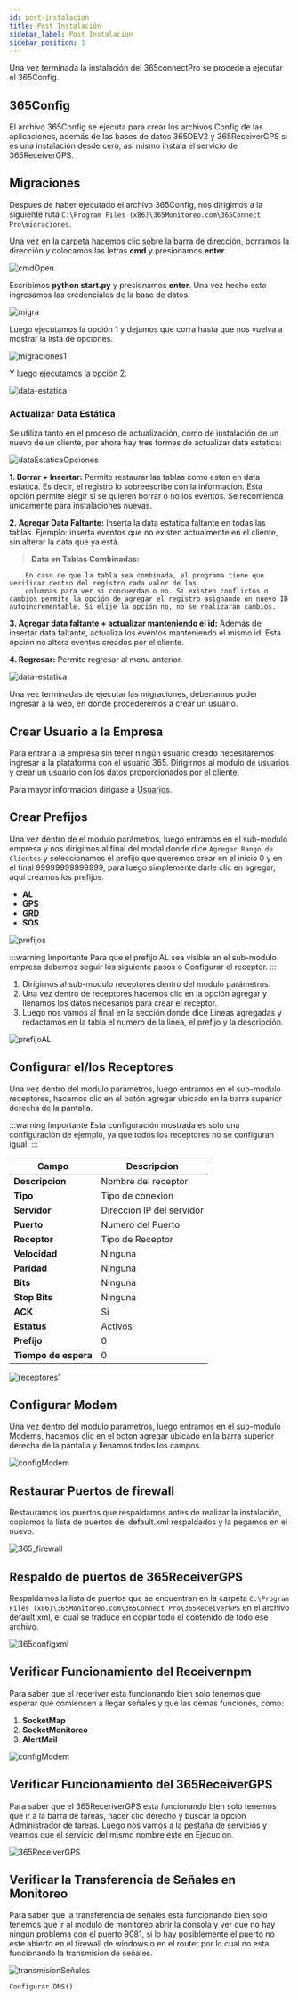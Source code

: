 ```yaml
---
id: post-instalacion
title: Post Instalación
sidebar_label: Post Instalacion
sidebar_position: 1
---
```


Una vez terminada la instalación del 365connectPro se procede a ejecutar el 365Config.

## 365Config

El archivo 365Config se ejecuta para crear los archivos Config de las aplicaciones, además de las bases de datos 365DBV2 y 365ReceiverGPS si es una instalación desde cero, asi mismo instala el servicio de 365ReceiverGPS.

## Migraciones

Despues de haber ejecutado el archivo 365Config, nos dirigimos a la siguiente ruta `C:\Program Files (x86)\365Monitoreo.com\365Connect Pro\migraciones`.

Una vez en la carpeta hacemos clic sobre la barra de dirección, borramos la dirección y colocamos las letras **cmd** y presionamos **enter**.

![cmdOpen](./img/post_install/cmdOpen.png "cmdOpen")

Escribimos **python start.py** y presionamos **enter**. Una vez hecho esto ingresamos las credenciales de la base de datos.

![migra](./img/Update/migra.png "migra")

Luego ejecutamos la opción 1 y dejamos que corra hasta que nos vuelva a mostrar la lista de opciones.

![migraciones1](./img/post_install/migraciones1.jpg "migraciones1")

Y luego ejecutamos la opción 2.

![data-estatica](./img/post_install/dataCompare.png "data-estatica")

### Actualizar Data Estática

Se utiliza tanto en el proceso de actualización, como de instalación de un nuevo de un cliente, por ahora hay tres formas de actualizar data estatica:

![dataEstaticaOpciones](./img/post_install/dataEstaticaOpciones.png "dataEstaticaOpciones")

**1. Borrar + Insertar:**
Permite restaurar las tablas como esten en data estatica. Es decir, el registro lo sobreescribe con la informacion.
Esta opción permite elegir si se quieren borrar o no los eventos. Se recomienda unicamente para instalaciones nuevas.

**2. Agregar Data Faltante:**
Inserta la data estatica faltante en todas las tablas.
Ejemplo: inserta eventos que no existen actualmente en el cliente, sin alterar la data que ya está.

> **Data en Tablas Combinadas:**

    	En caso de que la tabla sea combinada, el programa tiene que verificar dentro del registro cada valor de las
    	columnas para ver si concuerdan o no. Si existen conflictos o cambios permite la opción de agregar el registro asignando un nuevo ID autoincrementable. Si elije la opción no, no se realizaran cambios.

**3. Agregar data faltante + actualizar manteniendo el id:**
Además de insertar data faltante, actualiza los eventos manteniendo el mismo id. Esta opción no altera eventos creados por el cliente.

**4. Regresar:**
Permite regresar al menu anterior.

![data-estatica](./img/post_install/data-estatica.jpg "data-estatica")

Una vez terminadas de ejecutar las migraciones, deberíamos poder ingresar a la web, en donde procederemos a crear un usuario.

## Crear Usuario a la Empresa

Para entrar a la empresa sin tener ningún usuario creado necesitaremos ingresar a la plataforma con el usuario 365. Dirigirnos al modulo de usuarios y crear un usuario con los datos proporcionados por el cliente.

Para mayor informacion dirigase a [Usuarios](../../manual-y-faq/365connectPro/usuarios.md).

## Crear Prefijos

Una vez dentro de el modulo parámetros, luego entramos en el sub-modulo empresa y nos dirigimos al final del modal donde dice `Agregar Rango de Clientes` y seleccionamos el prefijo que queremos crear en el inicio 0 y en el final 99999999999999, para luego simplemente darle clic en agregar, aquí creamos los prefijos.

- **AL**
- **GPS**
- **GRD**
- **SOS**

![prefijos](./img/post_install/Prefijos.png "prefijos")

:::warning Importante
Para que el prefijo AL sea visible en el sub-modulo empresa debemos seguir los siguiente pasos o Configurar el receptor.
:::

1. Dirigirnos al sub-modulo receptores dentro del modulo parámetros.
2. Una vez dentro de receptores hacemos clic en la opción agregar y llenamos los datos necesarios para crear el receptor.
3. Luego nos vamos al final en la sección donde dice Lineas agregadas y redactamos en la tabla el numero de la linea, el prefijo y la descripción.

![prefijoAL](./img/post_install/prefijoAL.png "prefijoAL")

## Configurar el/los Receptores

Una vez dentro del modulo parametros, luego entramos en el sub-modulo receptores, hacemos clic en el botón agregar ubicado en la barra superior derecha de la pantalla.

:::warning Importante
Esta configuración mostrada es solo una configuración de ejemplo, ya que todos los receptores no se configuran igual.
:::

| Campo                | Descripcion               |
| -------------------- | ------------------------- |
| **Descripcion**      | Nombre del receptor       |
| **Tipo**             | Tipo de conexion          |
| **Servidor**         | Direccion IP del servidor |
| **Puerto**           | Numero del Puerto         |
| **Receptor**         | Tipo de Receptor          |
| **Velocidad**        | Ninguna                   |
| **Paridad**          | Ninguna                   |
| **Bits**             | Ninguna                   |
| **Stop Bits**        | Ninguna                   |
| **ACK**              | Si                        |
| **Estatus**          | Activos                   |
| **Prefijo**          | 0                         |
| **Tiempo de espera** | 0                         |

![receptores1](./img/post_install/receptores1.png "receptores1")

## Configurar Modem

Una vez dentro del modulo parametros, luego entramos en el sub-modulo Modems, hacemos clic en el boton agregar ubicado en la barra superior derecha de la pantalla y llenamos todos los campos.

![configModem](./img/post_install/configModem.png "configModem")

## Restaurar Puertos de firewall

Restauramos los puertos que respaldamos antes de realizar la instalación, copiamos la lista de puertos del default.xml respaldados y la pegamos en el nuevo.

![365_firewall](./img/Update/365_firewall.png "365_firewall")

## Respaldo de puertos de 365ReceiverGPS

Respaldamos la lista de puertos que se encuentran en la carpeta `C:\Program Files (x86)\365Monitoreo.com\365Connect Pro\365ReceiverGPS` en el archivo default.xml, el cual se traduce en copiar todo el contenido de todo ese archivo.

![365configxml](./img/Update/configxml.png "365configxml")

## Verificar Funcionamiento del Receivernpm

Para saber que el receriver esta funcionando bien solo tenemos que esperar que comiencen a llegar señales y que las demas funciones, como:

1.  **SocketMap**
2.  **SocketMonitoreo**
3.  **AlertMail**

![configModem](./img/post_install/configReceiver.png "configModem")

## Verificar Funcionamiento del 365ReceiverGPS

Para saber que el 365ReceriverGPS esta funcionando bien solo tenemos que ir a la barra de tareas, hacer clic derecho y buscar la opcion Administrador de tareas. Luego nos vamos a la pestaña de servicios y veamos que el servicio del mismo nombre este en Ejecucion.

![365ReceiverGPS](./img/post_install/365ReceiverGPS.png "365ReceiverGPS")

## Verificar la Transferencia de Señales en Monitoreo

Para saber que la transferencia de señales esta funcionando bien solo tenemos que ir al modulo de monitoreo abrir la consola y ver que no hay ningun problema con el puerto 9081, si lo hay posiblemente el puerto no este abierto en el firewall de windows o en el router por lo cual no esta funcionando la transmision de señales.

![transmisionSeñales](./img/post_install/transmisionSeñales.png "transmisionSeñales")

    Configurar DNS()
